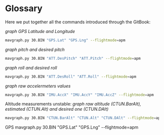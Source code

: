 # Glossary

Here we put together all the commands introduced through the GitBook:

*graph GPS Latitude and Longitude*
```bash
mavgraph.py 30.BIN "GPS.Lat" "GPS.Lng" --flightmode=apm
```
*graph pitch and desired pitch*
```bash
mavgraph.py 30.BIN "ATT.DesPitch" "ATT.Pitch" --flightmode=apm
```
*graph roll and desired roll*
```bash
mavgraph.py 30.BIN "ATT.DesRoll" "ATT.Roll" --flightmode=apm
```
*graph raw accelermeters values*
```bash
mavgraph.py 30.BIN "IMU.AccX" "IMU.AccY" "IMU.AccZ" --flightmode=apm
```

Altitude measurements unstable:
*graph raw altitude (CTUN.BarAlt), estimated (CTUN.Alt) and desired one (CTUN.DAlt)*
```bash
mavgraph.py 30.BIN "CTUN.BarAlt" "CTUN.Alt" "CTUN.DAlt" --flightmode=apm
```

GPS
mavgraph.py 30.BIN "GPS.Lat" "GPS.Lng" --flightmode=apm
